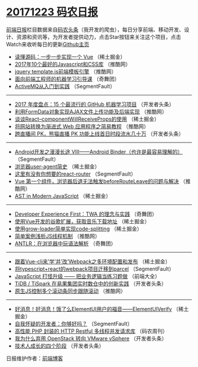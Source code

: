 # [20171223 码农日报](http://hao.caibaojian.com/date/2017/12/23)

[前端日报](http://caibaojian.com/c/news)栏目数据来自[码农头条](http://hao.caibaojian.com/)（我开发的爬虫），每日分享前端、移动开发、设计、资源和资讯等，为开发者提供动力，点击Star按钮来关注这个项目，点击Watch来收听每日的更新[Github主页](https://github.com/kujian/frontendDaily)
* [读懂源码：一步一步实现一个 Vue](http://hao.caibaojian.com/60520.html) （稀土掘金）
* [2017年10个最好的Javascript和CSS库](http://hao.caibaojian.com/60486.html) （推酷网）
* [jquery template.js前端模板引擎](http://hao.caibaojian.com/60492.html) （推酷网）
* [面向前端工程师的机器学习引导课](http://hao.caibaojian.com/60454.html) （奇舞团）
* [ActiveMQ从入门到实践](http://hao.caibaojian.com/60465.html) （SegmentFault）

***
* [2017 年度盘点：15 个最流行的 GitHub 机器学习项目](http://hao.caibaojian.com/60440.html) （开发者头条）
* [利用FormData对象实现AJAX文件上传功能及后端实现](http://hao.caibaojian.com/60495.html) （推酷网）
* [谈谈React&#8211;componentWillReceiveProps的使用](http://hao.caibaojian.com/60521.html) （稀土掘金）
* [将网站转换为渐进式 Web 应用程序之简易教程](http://hao.caibaojian.com/60488.html) （推酷网）
* [跨直播间 PK，熊猫直播 PK 功能上线首日时段流水几十万](http://hao.caibaojian.com/60446.html) （开发者头条）

***
* [Android开发之漫漫长途 Ⅷ——Android Binder（也许是最容易理解的）](http://hao.caibaojian.com/60461.html) （SegmentFault）
* [浏览器user-agent简史](http://hao.caibaojian.com/60514.html) （稀土掘金）
* [这里有没有你想要的react-router](http://hao.caibaojian.com/60462.html) （SegmentFault）
* [Vue 第一个组件，浏览器后退无法触发beforeRouteLeave的问题与解决](http://hao.caibaojian.com/60490.html) （推酷网）
* [AST in Modern JavaScript](http://hao.caibaojian.com/60515.html) （稀土掘金）

***
* [Developer Experience First：TWA 的理念与实践](http://hao.caibaojian.com/60453.html) （奇舞团）
* [使用Vue开发的谷歌扩展，获取音乐下载地址](http://hao.caibaojian.com/60527.html) （稀土掘金）
* [使用grow-loader简单实现code-splitting](http://hao.caibaojian.com/60517.html) （稀土掘金）
* [简单案例浅析JS线程机制](http://hao.caibaojian.com/60493.html) （推酷网）
* [ANTLR：在浏览器中玩语法解析](http://hao.caibaojian.com/60455.html) （奇舞团）

***
* [跟着Vue-cli来&#8217;学&#8217;并&#8217;改&#8217;Webpack之多环境配置和发布](http://hao.caibaojian.com/60518.html) （稀土掘金）
* [将typescript+react的webpack项目迁移到parcel](http://hao.caibaojian.com/60466.html) （SegmentFault）
* [JavaScript 打怪升级 —— 把业务逻辑当练习题做](http://hao.caibaojian.com/60571.html) （前端大全）
* [TiDB / TiSpark 在易果集团实时数仓中的创新实践](http://hao.caibaojian.com/60441.html) （开发者头条）
* [原生JS控制多个滚动条同步跟随滚动](http://hao.caibaojian.com/60494.html) （推酷网）

***
* [好消息！好消息！饿了么ElementUI用户的福音——ElementUIVerify](http://hao.caibaojian.com/60519.html) （稀土掘金）
* [自我怀疑的开发者：你够好吗？](http://hao.caibaojian.com/60467.html) （SegmentFault）
* [高性能 PHP 封装的 HTTP Restful 多线程并发请求库](http://hao.caibaojian.com/60572.html) （码农周刊）
* [我为什么弃用 OpenStack 转向 VMware vSphere](http://hao.caibaojian.com/60442.html) （开发者头条）
* [技术人成长的四个阶段](http://hao.caibaojian.com/60447.html) （开发者头条）

日报维护作者：[前端博客](http://caibaojian.com/) 